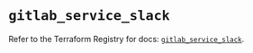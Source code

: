 # `gitlab_service_slack`

Refer to the Terraform Registry for docs: [`gitlab_service_slack`](https://registry.terraform.io/providers/gitlabhq/gitlab/17.7.0/docs/resources/service_slack).
